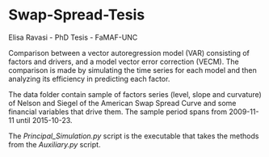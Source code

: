 # Swap-Spread-Tesis
Elisa Ravasi - PhD Tesis - FaMAF-UNC

Comparison between a vector autoregression model (VAR) consisting of factors and drivers, 
and a model vector error correction (VECM). The comparison is made by simulating the time series for 
each model and then analyzing its efficiency in predicting each factor. 

The data folder contain sample of factors series (level, slope and curvature) of Nelson and Siegel of
the American Swap Spread Curve and some financial variables that drive them. The sample period spans from 
2009-11-11 until 2015-10-23. 

The *Principal_Simulation.py* script is the executable that takes the methods from the *Auxiliary.py* script.  